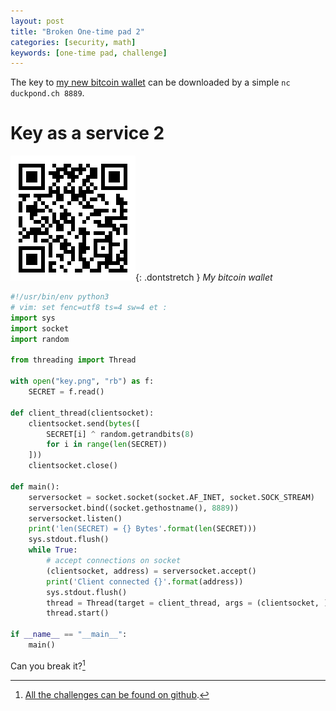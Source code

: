 ```yaml
---
layout: post
title: "Broken One-time pad 2"
categories: [security, math]
keywords: [one-time pad, challenge]
---
```


The key to [my new bitcoin wallet](https://blockchain.info/address/15DLuxjMPhYwyHUSXR7APSAiaHBbCKfpsr) can be downloaded by a simple `nc duckpond.ch 8889`.

# Key as a service 2

![QR-Code wallet](/static/posts/broken-one-time-pad-2/wallet.png){: .dontstretch }
*My bitcoin wallet*

```python
#!/usr/bin/env python3
# vim: set fenc=utf8 ts=4 sw=4 et :
import sys
import socket
import random

from threading import Thread

with open("key.png", "rb") as f:
    SECRET = f.read()

def client_thread(clientsocket):
    clientsocket.send(bytes([
        SECRET[i] ^ random.getrandbits(8)
        for i in range(len(SECRET))
    ]))
    clientsocket.close()

def main():
    serversocket = socket.socket(socket.AF_INET, socket.SOCK_STREAM)
    serversocket.bind((socket.gethostname(), 8889))
    serversocket.listen()
    print('len(SECRET) = {} Bytes'.format(len(SECRET)))
    sys.stdout.flush()
    while True:
        # accept connections on socket
        (clientsocket, address) = serversocket.accept()
        print('Client connected {}'.format(address))
        sys.stdout.flush()
        thread = Thread(target = client_thread, args = (clientsocket, ))
        thread.start()

if __name__ == "__main__":
    main()
```

Can you break it?[^1]


[^1]:[All the challenges can be found on github](https://github.com/Enteee/duckpond.ch/tree/master/_env/challenges).
